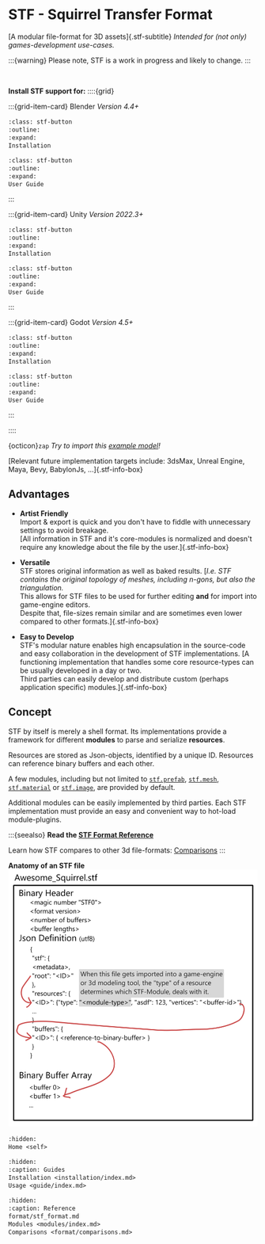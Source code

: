 # STF - Squirrel Transfer Format

[A modular file-format for 3D assets]{.stf-subtitle}
*Intended for (not only) games-development use-cases.*


:::{warning}
Please note, STF is a work in progress and likely to change.
:::

<br>

**Install STF support for:**
::::{grid}

:::{grid-item-card} Blender
*Version 4.4+*
```{button-ref} installation/blender
:class: stf-button
:outline:
:expand:
Installation
```
```{button-ref} guide/blender
:class: stf-button
:outline:
:expand:
User Guide
```
:::

:::{grid-item-card} Unity
*Version 2022.3+*
```{button-ref} installation/unity
:class: stf-button
:outline:
:expand:
Installation
```
```{button-ref} guide/unity
:class: stf-button
:outline:
:expand:
User Guide
```
:::

:::{grid-item-card} Godot
*Version 4.5+*
```{button-ref} installation/godot
:class: stf-button
:outline:
:expand:
Installation
```
```{button-ref} guide/godot
:class: stf-button
:outline:
:expand:
User Guide
```
:::

::::

{octicon}`zap` _Try to import this [example model](https://squirrelbite.itch.io/stf-avatar-showcase)!_

[Relevant future implementation targets include: 3dsMax, Unreal Engine, Maya, Bevy, BabylonJs, ...]{.stf-info-box}


## Advantages
* **Artist Friendly**\
	Import & export is quick and you don't have to fiddle with unnecessary settings to avoid breakage.\
	[All information in STF and it's core-modules is normalized and doesn't require any knowledge about the file by the user.]{.stf-info-box}

* **Versatile**\
	STF stores original information as well as baked results.
	[*I.e. STF contains the original topology of meshes, including n-gons, but also the triangulation.*\
	This allows for STF files to be used for further editing **and** for import into game-engine editors.\
	Despite that, file-sizes remain similar and are sometimes even lower compared to other formats.]{.stf-info-box}

* **Easy to Develop**\
	STF's modular nature enables high encapsulation in the source-code and easy collaboration in the development of STF implementations.
	[A functioning implementation that handles some core resource-types can be usually developed in a day or two.\
	Third parties can easily develop and distribute custom (perhaps application specific) modules.]{.stf-info-box}


## Concept
STF by itself is merely a shell format. Its implementations provide a framework for different **modules** to parse and serialize **resources**.

Resources are stored as Json-objects, identified by a unique ID. Resources can reference binary buffers and each other.

A few modules, including but not limited to [`stf.prefab`](modules/stf/stf_prefab.md), [`stf.mesh`](modules/stf/stf_mesh.md), [`stf.material`](modules/stf/stf_material.md) or [`stf.image`](modules/stf/stf_image.md), are provided by default.

Additional modules can be easily implemented by third parties. Each STF implementation must provide an easy and convenient way to hot-load module-plugins.

:::{seealso}
**Read the [STF Format Reference](format/stf_format.md)**

Learn how STF compares to other 3d file-formats: [Comparisons](format/comparisons.md)
:::

**Anatomy of an STF file**
![Description of the layout of an STF file. You can this information in the STF Format Reference!](img/stf_anatomy.png)


```{toctree}
:hidden:
Home <self>
```

```{toctree}
:hidden:
:caption: Guides
Installation <installation/index.md>
Usage <guide/index.md>
```

```{toctree}
:hidden:
:caption: Reference
format/stf_format.md
Modules <modules/index.md>
Comparisons <format/comparisons.md>
```
